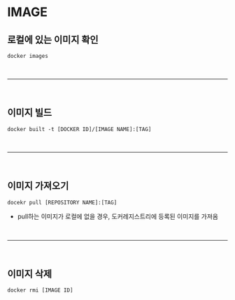# **IMAGE**
## 로컬에 있는 이미지 확인
`docker images`

<br><hr><br>

## 이미지 빌드
`docker built -t [DOCKER ID]/[IMAGE NAME]:[TAG]`

<br><hr><br>


## 이미지 가져오기
`docekr pull [REPOSITORY NAME]:[TAG]`
- pull하는 이미지가 로컬에 없을 경우, 도커레지스트리에 등록된 이미지를 가져옴 

<br><hr><br>

## 이미지 삭제
`docker rmi [IMAGE ID]`